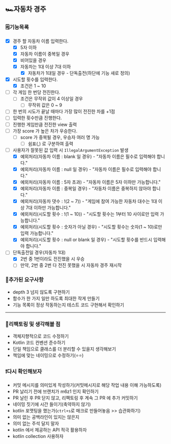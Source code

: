 ## 🏎️자동차 경주 

### 🗒️기능목록

- [X] 경주 할 자동차 이름 입력한다.
  - [X] 5자 이하
  - [X] 자동차 이름이 중복일 경우
  - [X] 비어있을 경우
  - [X] 자동차는 1대 이상 7대 이하
    - [X] 자동차가 1대일 경우 - 단독출전(하단에 기능 새로 정의)
- [X] 시도할 횟수를 입력한다.
  - [X] 조건은 1 ~ 10
- [ ] 각 게임 한 번당 전진한다.
  - [ ] 조건은 무작위 값이 4 이상일 경우
    - [ ] 무작위 값은 0 ~ 9
- [ ] 한 번의 시도가 끝날 때마다 가장 많이 전진한 차를 +1점
- [ ] 입력한 횟수만큼 진행한다.
- [ ] 진행한 게임만큼 전진한 view 출력
- [ ] 가장 score 가 높은 차가 우승한다.
  - [ ] score 가 중복될 경우, 우승자 여러 명 가능
    - [ ] 쉼표(,) 로 구분하여 출력
- [ ] 사용자가 잘못된 값 입력 시 `IllegalArgumentException` 발생
  - [X] 예외처리(자동차 이름 : blank 일 경우) - "자동차 이름은 필수로 입력해야 합니다."
  - [X] 예외처리(자동차 이름 : null 일 경우) - "자동차 이름은 필수로 입력해야 합니다."
  - [X] 예외처리(자동차 이름 : 5자 초과) - "자동차 이름은 5자 이하만 가능합니다."
  - [X] 예외처리(자동차 이름 : 중복일 경우) - "자동차 이름은 중복하지 않아야 합니다."
  - [X] 예외처리(자동차 댓수 : !(2 ~ 7)) - "게임에 참여 가능한 자동차 대수는 1대 이상 7대 이하만 가능합니다."
  - [X] 예외처리(시도할 횟수 : !(1 ~ 10)) - "시도할 횟수는 1부터 10 사이로만 입력 가능합니다."
  - [X] 예외처리(시도할 횟수 : 숫자가 아닐 경우) - "시도할 횟수는 숫자(1 ~ 10)로만 입력 가능합니다."
  - [X] 예외처리(시도할 횟수 : null or blank 일 경우) - "시도할 횟수를 반드시 입력해야 합니다."

- [ ] 단독출전일 경우(자동차 1대)
  - [X] 2번 중 1번이라도 전진했을 시 우승
  - [ ] 만약, 2번 중 2번 다 전진 못했을 시 자동차 경주 재시작

### 📌추가된 요구사항
- depth 3 넘지 않도록 구현하기
- 함수가 한 가지 일만 하도록 최대한 작게 만들기
- 기능 목록이 정상 작동하는지 테스트 코드 구현해서 확인하기

---

### 🤔리팩토링 및 생각해볼 점
- 객체지향적으로 코드 수정하기
- Kotlin 코드 컨벤션 준수하기
- 단일 책임으로 클래스를 더 분리할 수 있을지 생각해보기
- 책임에 맞는 네이밍으로 수정하기(⭐⭐)

### ❗다시 확인해보자
- 커밋 메시지를 의미있게 작성하기(커밋메시지로 해당 작업 내용 이해 가능하도록)
- PR 날리기 전에 브랜치가 m6z1 인지 확인하기
- PR 날린 후 PR 닫지 않고, 리팩토링 후 계속 그 PR 에 추가 커밋하기
- 네이밍 짓기에 시간 들이기(축약하지 않기)
- kotlin 포맷팅을 했는가(`ctrl+s`로 매크로 만들어놓음 >> 습관화하기)
- 의미 없는 공백라인이 있지는 않은지
- 의미 없는 주석 달지 말자
- kotlin 에서 제공하는 API 적극 활용하자
- kotlin collection 사용하자

